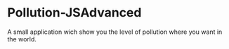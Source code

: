 # Pollution-JSAdvanced
A small application wich show you the level of pollution where you want in the world.
